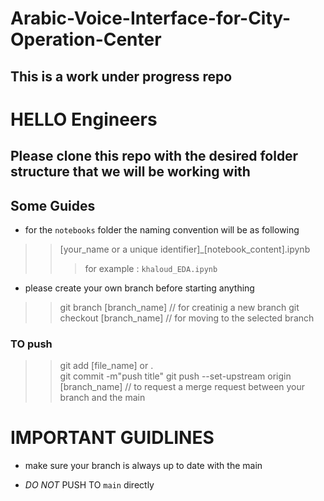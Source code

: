 # Arabic-Voice-Interface-for-City-Operation-Center
## This is a work under progress repo




# HELLO Engineers

## Please clone this repo with the desired folder structure that we will be working with 


## Some Guides

* for the `notebooks` folder the naming convention will be as following 
>> [your_name or a unique identifier]_[notebook_content].ipynb
>>> for example : `khaloud_EDA.ipynb`

* please create your own branch before starting anything 
>> git branch [branch_name]    // for creatinig a new branch
>> git checkout [branch_name]  // for moving to the selected branch 

### TO push 

>> git add [file_name] or .     
>> git commit -m"push title"
>> git push --set-upstream origin [branch_name] // to request a merge request between your branch and the main







# IMPORTANT GUIDLINES 

* make sure your branch is always up to date with the main

* *DO NOT* PUSH TO `main` directly



